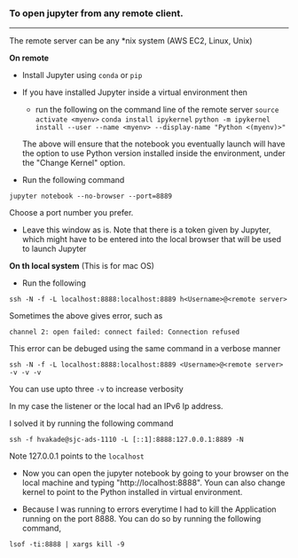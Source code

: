 ### To open jupyter from any remote client.
-------
The remote server can be any \*nix system (AWS EC2, Linux, Unix)

**On remote**

* Install Jupyter using `conda` or `pip` 

* If you have installed Jupyter inside a virtual environment then
	* run the following on the command line of the remote server
	`source activate <myenv>`
	`conda install ipykernel`
	`python -m ipykernel install --user --name <myenv> --display-name "Python <(myenv)>"`

	The above will ensure that the notebook you eventually launch will have the option to use Python version installed inside the environment, under the "Change Kernel" option.

* Run the following command

`jupyter notebook --no-browser --port=8889`

Choose a port number you prefer.

* Leave this window as is. Note that there is a token given by Jupyter, which might have to be entered into the local browser that will be used to launch Jupyter

**On th local system**
(This is for mac OS)

* Run the following 

`ssh -N -f -L localhost:8888:localhost:8889 h<Username>@<remote server>`

Sometimes the above gives error, such as

`channel 2: open failed: connect failed: Connection refused`

This error can be debuged using the same command in a verbose manner

`ssh -N -f -L localhost:8888:localhost:8889 <Username>@<remote server> -v -v -v`

You can use upto three `-v` to increase verbosity

In my case the listener or the local had an IPv6 Ip address.

I solved it by running the following command

`ssh -f hvakade@sjc-ads-1110 -L [::1]:8888:127.0.0.1:8889 -N`

Note 127.0.0.1 points to the `localhost`

* Now you can open the jupyter notebook by going to your browser on the local machine and typing "http://localhost:8888". Youn can also change kernel to point to the Python installed in virtual environment.

* Because I was running to errors everytime I had to kill the Application running on the port 8888. You can do so by running the following command,

`lsof -ti:8888 | xargs kill -9`
